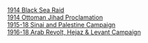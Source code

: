 [1914 Black Sea Raid](1914%20Black%20Sea%20Raid)  
[1914 Ottoman Jihad Proclamation](1914%20Ottoman%20Jihad%20Proclamation)  
[1915-18 Sinai and Palestine Campaign](1915-18%20Sinai%20and%20Palestine%20Campaign)   
[1916-18 Arab Revolt, Hejaz & Levant Campaign](1916-18%20Arab%20Revolt,%20Hejaz%20&%20Levant%20Campaign)  

